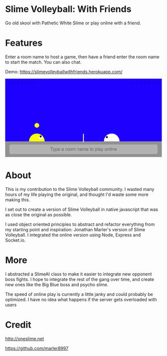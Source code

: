 # Slime Volleyball: With Friends

Go old skool with Pathetic White Slime or play online with a friend.

# Features
Enter a room name to host a game, then have a friend enter the room name to start the match. You can also chat.

Demo: https://slimevolleyballwithfriends.herokuapp.com/

![Slime Volleyball Screenshot](https://raw.githubusercontent.com/iamjohnmills/slimevolleyball/master/screenshot.png)


# About
This is my contribution to the Slime Volleyball community. I wasted many hours of my life playing the original, and thought I'd waste some more making this.

I set out to create a version of Slime Volleyball in native javascript that was as close the original as possible.

I used object oriented principles to abstract and refactor everything from my starting point and inspiration: Jonathan Marler's version of Slime Volleyball. I integrated the online version using Node, Express and Socket.io.

# More
I abstracted a SlimeAI class to make it easier to integrate new opponent boss fights. I hope to integrate the rest of the gang over time, and create new ones like the Big Blue boss and psycho slime.

The speed of online play is currently a little janky and could probably be optimized. I have no idea what happens if the server gets overloaded with users

# Credit
http://oneslime.net

https://github.com/marler8997
